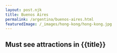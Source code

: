 ```yaml
---
layout: post.njk
title: Buenos Aires
permalink: /argentina/buenos-aires.html
featuredImage: /_images/hong-kong/hong-kong.jpg
---
```

## Must see attractions in {{title}}
